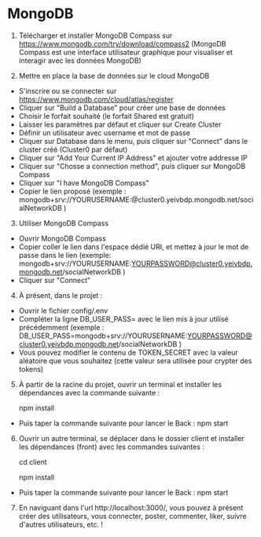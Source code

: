 # MongoDB

1. Télécharger et installer MongoDB Compass sur https://www.mongodb.com/try/download/compass2
   (MongoDB Compass est une interface utilisateur graphique pour visualiser et interagir avec les données MongoDB)

2. Mettre en place la base de données sur le cloud MongoDB

- S'inscrire ou se connecter sur https://www.mongodb.com/cloud/atlas/register
- Cliquer sur "Build a Database" pour créer une base de données
- Choisir le forfait souhaité (le forfait Shared est gratuit)
- Laisser les paramètres par défaut et cliquer sur Create Cluster
- Définir un utilisateur avec username et mot de passe
- Cliquer sur Database dans le menu, puis cliquer sur "Connect" dans le cluster créé (Cluster0 par défaut)
- Cliquer sur "Add Your Current IP Address" et ajouter votre addresse IP
- Cliquer sur "Chosse a connection method", puis cliquer sur MongoDB Compass
- Cliquer sur "I have MongoDB Compass"
- Copier le lien proposé
  (exemple : 
  mongodb+srv://YOURUSERNAME:<password>@cluster0.yeivbdp.mongodb.net/socialNetworkDB
  )

3. Utiliser MongoDB Compass

- Ouvrir MongoDB Compass
- Copier coller le lien dans l'espace dédié URI, et mettez à jour le mot de passe dans le lien
  (exemple: 
  mongodb+srv://YOURUSERNAME:YOURPASSWORD@cluster0.yeivbdp.mongodb.net/socialNetworkDB
  )
- Cliquer sur "Connect"

4. À présent, dans le projet :

- Ouvrir le fichier config/.env
- Compléter la ligne DB_USER_PASS= avec le lien mis à jour utilisé précédemment
  (exemple : 
  DB_USER_PASS=mongodb+srv://YOURUSERNAME:YOURPASSWORD@cluster0.yeivbdp.mongodb.net/socialNetworkDB
  )
- Vous pouvez modifier le contenu de TOKEN_SECRET avec la valeur aléatoire que vous souhaitez (cette valeur sera utilisée pour crypter des tokens)

5. À partir de la racine du projet, ouvrir un terminal et installer les dépendances avec la commande suivante :

    npm install
  

  - Puis taper la commande suivante pour lancer le Back :
   npm start

6. Ouvrir un autre terminal, se déplacer dans le dossier client et installer les dépendances (front) avec les commandes suivantes :

    cd client
    
    npm install


  - Puis taper la commande suivante pour lancer le Back :
   npm start

7. En naviguant dans l'url http://localhost:3000/, vous pouvez à présent créer des utilisateurs, vous connecter, poster, commenter, liker, suivre d'autres utilisateurs, etc. !

#
